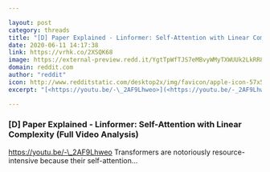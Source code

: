 ```yaml
---

layout: post
category: threads
title: "[D] Paper Explained - Linformer: Self-Attention with Linear Complexity (Full Video Analysis)"
date: 2020-06-11 14:17:38
link: https://vrhk.co/2XSQK68
image: https://external-preview.redd.it/YgtTpWfTJS7eMBvyWMyTXWUUk2LkRR8_6uQIqV5sH5c.jpg?width=480&height=251.308900524&auto=webp&crop=480:251.308900524,smart&s=4b140477dd0a9a043693363b81957632c237be2f
domain: reddit.com
author: "reddit"
icon: http://www.redditstatic.com/desktop2x/img/favicon/apple-icon-57x57.png
excerpt: "[<https://youtu.be/-\_2AF9Lhweo>](<https://youtu.be/-_2AF9Lhweo>) Transformers are notoriously resource-intensive because their self-attention..."

---
```


### [D] Paper Explained - Linformer: Self-Attention with Linear Complexity (Full Video Analysis)

[<https://youtu.be/-\_2AF9Lhweo>](<https://youtu.be/-_2AF9Lhweo>) Transformers are notoriously resource-intensive because their self-attention...
